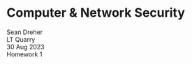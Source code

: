 # **Computer & Network Security**
Sean Dreher  <br />
LT Quarry  <br />
30 Aug 2023  <br />
Homework 1
